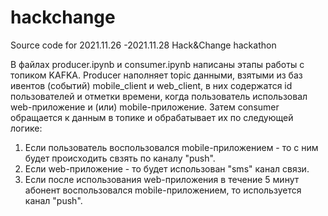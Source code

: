 # hackchange
Source code for 2021.11.26 -2021.11.28 Hack&amp;Change hackathon

В файлах producer.ipynb и consumer.ipynb написаны этапы работы с топиком KAFKA. Producer наполняет topic данными, взятыми из баз ивентов (событий) mobile_client и web_client, в них содержатся id пользователей и отметки времени, когда пользователь использовал web-приложение и (или) mobile-приложение. Затем consumer обращается к данным в топике и обрабатывает их по следующей логике: 
 1. Если пользователь воспользовался mobile-приложением - то с ним будет происходить свзять по каналу "push".
 2. Если web-приложение - то будет использован "sms" канал связи.
 3. Если после использования web-приложения в течение 5 минут абонент воспользовался mobile-приложением, то используется канал "push".
